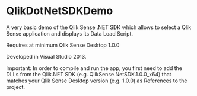 QlikDotNetSDKDemo
=================

A very basic demo of the Qlik Sense .NET SDK which allows to select a Qlik Sense application and displays its Data Load Script.

Requires at minimum Qlik Sense Desktop 1.0.0

Developed in Visual Studio 2013.


Important:
In order to compile and run the app, you first need to add the DLLs from the Qlik.NET SDK (e.g. QlikSense.NetSDK.1.0.0_x64) that matches your Qlik Sense Desktop version (e.g. 1.0.0) as References to the project.

